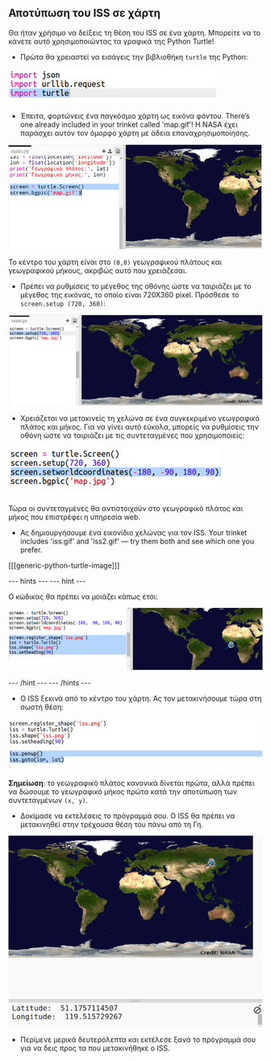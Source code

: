 ## Αποτύπωση του ISS σε χάρτη

Θα ήταν χρήσιμο να δείξεις τη θέση του ISS σε ένα χάρτη. Μπορείτε να το κάνετε αυτό χρησιμοποιώντας τα γραφικά της Python Turtle!

+ Πρώτα θα χρειαστεί να εισάγεις την βιβλιοθήκη `turtle` της Python:

![screenshot](images/iss-turtle.png)

+ Έπειτα, φορτώνεις ένα παγκόσμιο χάρτη ως εικόνα φόντου. There’s one already included in your trinket called 'map.gif'! Η NASA έχει παράσχει αυτόν τον όμορφο χάρτη με άδεια επαναχρησιμοποίησης. 

![screenshot](images/iss-map.png)

To κέντρο του χάρτη είναι στο `(0,0)` γεωγραφικού πλάτους και γεωγραφικού μήκους, ακριβώς αυτό που χρειάζεσαι.

+ Πρέπει να ρυθμίσεις το μέγεθος της οθόνης ώστε να ταιριάζει με το μέγεθος της εικόνας, το οποίο είναι 720Χ360 pixel. Πρόσθεσε το `screen.setup (720, 360)`:

![screenshot](images/iss-setup.png)

+ Χρειάζεται να μετακινείς τη χελώνα σε ένα συγκεκριμένο γεωγραφικό πλάτος και μήκος. Για να γίνει αυτό εύκολα, μπορείς να ρυθμίσεις την οθόνη ώστε να ταιριάζει με τις συντεταγμένες που χρησιμοποιείς:

![screenshot](images/iss-world.png)

Τώρα οι συντεταγμένες θα αντιστοιχούν στο γεωγραφικό πλάτος και μήκος που επιστρέφει η υπηρεσία web.

+ Ας δημιουργήσουμε ένα εικονίδιο χελώνας για τον ISS. Your trinket includes 'iss.gif' and 'iss2.gif' — try them both and see which one you prefer. 

[[[generic-python-turtle-image]]]

\--- hints \--- \--- hint \---

Ο κώδικας θα πρέπει να μοιάζει κάπως έτσι:

![screenshot](images/iss-image.png)

\--- /hint \--- \--- /hints \---

+ Ο ISS ξεκινά από το κέντρο του χάρτη. Ας τον μετακινήσουμε τώρα στη σωστή θέση:

![screenshot](images/iss-plot.png)

**Σημείωση**: το γεωγραφικό πλάτος κανονικά δίνεται πρώτα, αλλά πρέπει να δώσουμε το γεωγραφικό μήκος πρώτα κατά την αποτύπωση των συντεταγμένων `(x, y)`.

+ Δοκίμασε να εκτελέσεις το πρόγραμμά σου. Ο ISS θα πρέπει να μετακινηθεί στην τρέχουσα θέση του πάνω από τη Γη. 

![screenshot](images/iss-plotted.png)

+ Περίμενε μερικά δευτερόλεπτα και εκτέλεσε ξανά το πρόγραμμά σου για να δεις προς τα που μετακινήθηκε ο ISS.
